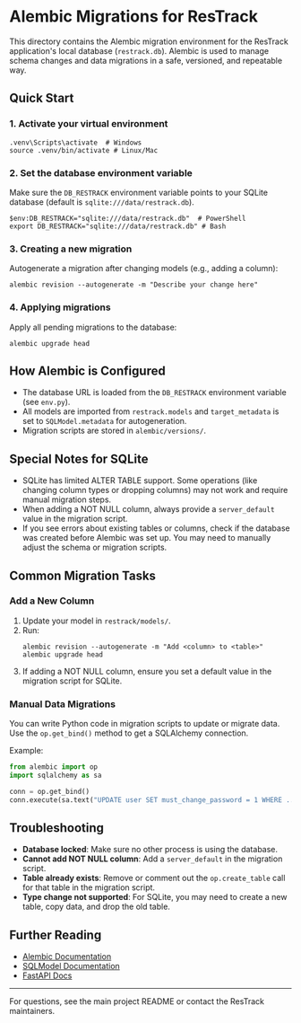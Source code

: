 # Alembic Migrations for ResTrack

This directory contains the Alembic migration environment for the ResTrack application's local database (`restrack.db`). Alembic is used to manage schema changes and data migrations in a safe, versioned, and repeatable way.

## Quick Start

### 1. Activate your virtual environment
```
.venv\Scripts\activate  # Windows
source .venv/bin/activate # Linux/Mac
```

### 2. Set the database environment variable
Make sure the `DB_RESTRACK` environment variable points to your SQLite database (default is `sqlite:///data/restrack.db`).

```
$env:DB_RESTRACK="sqlite:///data/restrack.db"  # PowerShell
export DB_RESTRACK="sqlite:///data/restrack.db" # Bash
```

### 3. Creating a new migration
Autogenerate a migration after changing models (e.g., adding a column):

```
alembic revision --autogenerate -m "Describe your change here"
```

### 4. Applying migrations
Apply all pending migrations to the database:

```
alembic upgrade head
```

## How Alembic is Configured
- The database URL is loaded from the `DB_RESTRACK` environment variable (see `env.py`).
- All models are imported from `restrack.models` and `target_metadata` is set to `SQLModel.metadata` for autogeneration.
- Migration scripts are stored in `alembic/versions/`.

## Special Notes for SQLite
- SQLite has limited ALTER TABLE support. Some operations (like changing column types or dropping columns) may not work and require manual migration steps.
- When adding a NOT NULL column, always provide a `server_default` value in the migration script.
- If you see errors about existing tables or columns, check if the database was created before Alembic was set up. You may need to manually adjust the schema or migration scripts.

## Common Migration Tasks

### Add a New Column
1. Update your model in `restrack/models/`.
2. Run:
   ```
   alembic revision --autogenerate -m "Add <column> to <table>"
   alembic upgrade head
   ```
3. If adding a NOT NULL column, ensure you set a default value in the migration script for SQLite.

### Manual Data Migrations
You can write Python code in migration scripts to update or migrate data. Use the `op.get_bind()` method to get a SQLAlchemy connection.

Example:
```python
from alembic import op
import sqlalchemy as sa

conn = op.get_bind()
conn.execute(sa.text("UPDATE user SET must_change_password = 1 WHERE ..."))
```

## Troubleshooting
- **Database locked**: Make sure no other process is using the database.
- **Cannot add NOT NULL column**: Add a `server_default` in the migration script.
- **Table already exists**: Remove or comment out the `op.create_table` call for that table in the migration script.
- **Type change not supported**: For SQLite, you may need to create a new table, copy data, and drop the old table.

## Further Reading
- [Alembic Documentation](https://alembic.sqlalchemy.org/en/latest/)
- [SQLModel Documentation](https://sqlmodel.tiangolo.com/)
- [FastAPI Docs](https://fastapi.tiangolo.com/)

---

For questions, see the main project README or contact the ResTrack maintainers.

